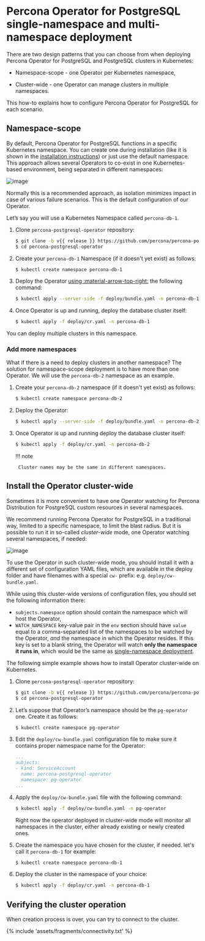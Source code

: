 # Percona Operator for PostgreSQL single-namespace and multi-namespace deployment

There are two design patterns that you can choose from when deploying Percona Operator for PostgreSQL and PostgreSQL clusters in Kubernetes:

* Namespace-scope - one Operator per Kubernetes namespace,

* Cluster-wide - one Operator can manage clusters in multiple namespaces.

This how-to explains how to configure Percona Operator for PostgreSQL for each scenario.

## Namespace-scope

By default, Percona Operator for PostgreSQL functions in a specific Kubernetes namespace. You can
create one during installation (like it is shown in the
[installation instructions](kubernetes.md)) or just use the default namespace. This approach allows several Operators to co-exist in one Kubernetes-based environment, being separated in different namespaces:

![image](assets/images/cluster-wide-1.svg)

Normally this is a recommended approach, as isolation minimizes impact in case of various failure scenarios. This is the default configuration of our Operator.

Let’s say you will use a Kubernetes Namespace called `percona-db-1`.

1. Clone `percona-postgresql-operator` repository:

    ``` {.bash data-prompt="$" }
    $ git clone -b v{{ release }} https://github.com/percona/percona-postgresql-operator
    $ cd percona-postgresql-operator
    ```

2. Create your `percona-db-1` Namespace (if it doesn't yet exist) as follows:

    ``` {.bash data-prompt="$" }
    $ kubectl create namespace percona-db-1
    ```

3. Deploy the Operator [using :material-arrow-top-right:](https://kubernetes.io/docs/reference/using-api/server-side-apply/)
    the following command:

    ``` {.bash data-prompt="$" }
    $ kubectl apply --server-side -f deploy/bundle.yaml -n percona-db-1
    ```

4. Once Operator is up and running, deploy the database cluster itself:

    ``` {.bash data-prompt="$" }
    $ kubectl apply -f deploy/cr.yaml -n percona-db-1
    ```

You can deploy multiple clusters in this namespace.

### Add more namespaces

What if there is a need to deploy clusters in another namespace? The solution for namespace-scope deployment is to have more than one Operator. We will use the `percona-db-2` namespace as an example.

1. Create your `percona-db-2` namespace (if it doesn't yet exist) as follows:

    ``` {.bash data-prompt="$" }
    $ kubectl create namespace percona-db-2
    ```

2. Deploy the Operator:

    ``` {.bash data-prompt="$" }
    $ kubectl apply --server-side -f deploy/bundle.yaml -n percona-db-2
    ```

3. Once Operator is up and running deploy the database cluster itself:

    ``` {.bash data-prompt="$" }
    $ kubectl apply -f deploy/cr.yaml -n percona-db-2
    ```

    !!! note

        Cluster names may be the same in different namespaces.

## Install the Operator cluster-wide

Sometimes it is more convenient to have one Operator watching for
Percona Distribution for PostgreSQL custom resources in several namespaces.

We recommend running Percona Operator for PostgreSQL in a traditional way,
limited to a specific namespace, to limit the blast radius. But it is possible
to run it in so-called *cluster-wide* mode, one Operator watching several
namespaces, if needed:

![image](assets/images/cluster-wide-2.svg)

To use the Operator in such cluster-wide mode, you should install it with a
different set of configuration YAML files, which are available in the deploy
folder and have filenames with a special `cw-` prefix: e.g.
`deploy/cw-bundle.yaml`.

While using this cluster-wide versions of configuration files, you should set
the following information there:

* `subjects.namespace` option should contain the namespace which will host
    the Operator,
* `WATCH_NAMESPACE` key-value pair in the `env` section should have
    `value` equal to a  comma-separated list of the namespaces to be watched by
    the Operator, *and* the namespace in which the Operator resides. If this key
    is set to a blank string, the Operator will watch
    **only the namespace it runs in**, which would be the same as
    [single-namespace deployment](cluster-wide.md#namespace-scope).

The following simple example shows how to install Operator cluster-wide on
Kubernetes.

1. Clone `percona-postgresql-operator` repository:

    ``` {.bash data-prompt="$" }
    $ git clone -b v{{ release }} https://github.com/percona/percona-postgresql-operator
    $ cd percona-postgresql-operator
    ```

2. Let’s suppose that Operator’s namespace should be the `pg-operator` one.
    Create it as follows:

    ``` {.bash data-prompt="$" }
    $ kubectl create namespace pg-operator
    ```

3. Edit the ``deploy/cw-bundle.yaml`` configuration file to make sure it
    contains proper namespace name for the Operator:

    ```yaml
    ...
    subjects:
    - kind: ServiceAccount
      name: percona-postgresql-operator
      namespace: pg-operator
    ...
    ```

4. Apply the `deploy/cw-bundle.yaml` file with the following command:

    ``` {.bash data-prompt="$" }
    $ kubectl apply -f deploy/cw-bundle.yaml -n pg-operator
    ```

    Right now the operator deployed in cluster-wide mode will monitor all
    namespaces in the cluster, either already existing or newly created ones.

5. Create the namespace you have chosen for the cluster, if needed. let's call
    it `percona-db-1` for example:

    ``` {.bash data-prompt="$" }
    $ kubectl create namespace percona-db-1
    ```
    
6.  Deploy the cluster in the namespace of your choice:

    ``` {.bash data-prompt="$" }
    $ kubectl apply -f deploy/cr.yaml -n percona-db-1
    ```

## Verifying the cluster operation

When creation process is over, you can try to connect to the cluster.

{% include 'assets/fragments/connectivity.txt' %}


